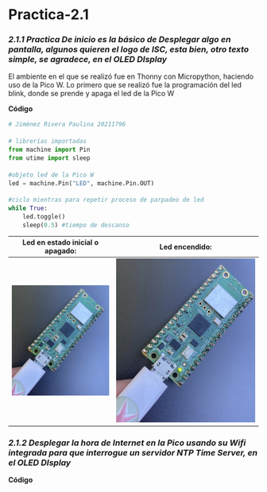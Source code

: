 # Practica-2.1

### *2.1.1 Practica De inicio es la básico de Desplegar algo en pantalla, algunos quieren el logo de ISC, esta bien, otro texto simple, se agradece,  en el OLED DIsplay*

El ambiente en el que se realizó fue en Thonny con Micropython, haciendo uso de la Pico W.
Lo primero que se realizó fue la programación del led blink, donde se prende y apaga el led de la Pico W

**Código**
```python
# Jiménez Rivera Paulina 20211796

# librerías importadas
from machine import Pin
from utime import sleep

#objeto led de la Pico W
led = machine.Pin("LED", machine.Pin.OUT)

#ciclo mientras para repetir proceso de parpadeo de led
while True:
    led.toggle()
    sleep(0.5) #tiempo de descanso
```

Led en estado inicial o apagado: | Led encendido:
---------------------------------|---------------------------------
![](ledapagado.png)              | ![](ledprendido.png)



### *2.1.2 Desplegar la hora de Internet en la Pico usando su Wifi integrada para que interrogue un servidor NTP Time Server, en el OLED DIsplay*
**Código**
